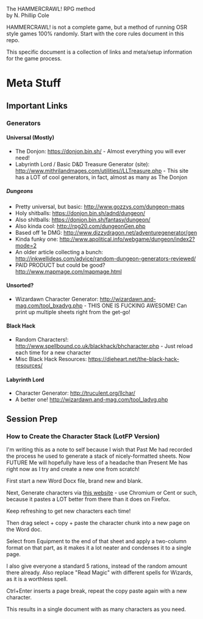 The HAMMERCRAWL! RPG method  
by N. Phillip Cole

HAMMERCRAWL! is not a complete game, but a method of running OSR style games 100% randomly. Start with the core rules document in this repo.

This specific document is a collection of links and meta/setup information for the game process.

# Meta Stuff

## Important Links

### Generators

#### Universal (Mostly)

* The Donjon: https://donjon.bin.sh/ - Almost everything you will ever need!
* Labyrinth Lord / Basic D&D Treasure Generator (site): http://www.mithrilandmages.com/utilities//LLTreasure.php - This site has a LOT of cool generators, in fact, almost as many as The Donjon

##### Dungeons

* Pretty universal, but basic: http://www.gozzys.com/dungeon-maps
* Holy shitballs: https://donjon.bin.sh/adnd/dungeon/
* Also shitballs: https://donjon.bin.sh/fantasy/dungeon/
* Also kinda cool: http://rpg20.com/dungeonGen.php
* Based off 1e DMG: http://www.dizzydragon.net/adventuregenerator/gen
* Kinda funky one: http://www.apolitical.info/webgame/dungeon/index2?mode=2
* An older article collecting a bunch: http://inkwellideas.com/advice/random-dungeon-generators-reviewed/
* PAID PRODUCT but could be good? http://www.mapmage.com/mapmage.html


#### Unsorted?

* Wizardawn Character Generator: http://wizardawn.and-mag.com/tool_bxadvg.php - THIS ONE IS FUCKING AWESOME! Can print up multiple sheets right from the get-go!

#### Black Hack

* Random Characters!: http://www.spellbound.co.uk/blackhack/bhcharacter.php - Just reload each time for a new character
* Misc Black Hack Resources: https://dieheart.net/the-black-hack-resources/

#### Labyrinth Lord

* Character Generator: http://truculent.org/llchar/
* A better one! http://wizardawn.and-mag.com/tool_ladvg.php


## Session Prep

### How to Create the Character Stack (LotFP Version)

I'm writing this as a note to self because I wish that Past Me had recorded the process he used to generate a stack of nicely-formatted sheets. Now FUTURE Me will hopefully have less of a headache than Present Me has right now as I try and create a new one from scratch!

First start a new Word Docx file, brand new and blank.

Next, Generate characters via [this website](http://character.totalpartykill.ca/lotfp/) - use Chromium or Cent or such, because it pastes a LOT better from there than it does on Firefox.

Keep refreshing to get new characters each time!

Then drag select + copy + paste the character chunk into a new page on the Word doc.

Select from Equipment to the end of that sheet and apply a two-column format on that part, as it makes it a lot neater and condenses it to a single page.

I also give everyone a standard 5 rations, instead of the random amount there already. Also replace "Read Magic" with different spells for Wizards, as it is a worthless spell.

Ctrl+Enter inserts a page break, repeat the copy paste again with a new character.

This results in a single document with as many characters as you need.